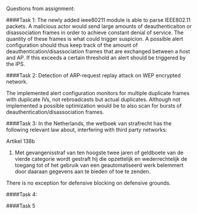 Questions from assignment:

####Task 1:
The newly added ieee80211 module is able to parse IEEE802.11 packets. A malicious actor would send large amounts 
of deauthenticaiton or disassociation frames in order to achieve constant denial of service. The quantity of these 
frames is what could trigger suspicion. A possible alert configuration should thus keep track of the amount of 
deauthentication/disassociation frames that are exchanged between a host and AP. If this exceeds a certain threshold
an alert should be triggered by the IPS.

####Task 2:
Detection of ARP-request replay attack on WEP encrypted network.

The implemented alert configuration monitors for multiple duplicate frames with duplicate IVs, not rebroadcasts 
but actual duplicates. Although not implemented a possible optimization would be to also scan for bursts of 
deauthentication/disassociation frames.


####Task 3:
In the Netherlands, the wetboek van strafrecht has the following relevant law about, interfering with third party networks:

Artikel 138b

1. Met gevangenisstraf van ten hoogste twee jaren of geldboete van de vierde categorie wordt gestraft hij 
   die opzettelijk en wederrechtelijk de toegang tot of het gebruik van een geautomatiseerd werk belemmert 
   door daaraan gegevens aan te bieden of toe te zenden.

There is no exception for defensive blocking on defensive grounds.

####Task 4:


####Task 5